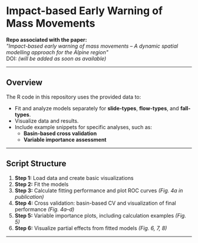 # Impact-based Early Warning of Mass Movements

**Repo associated with the paper:**  
*"Impact-based early warning of mass movements – A dynamic spatial modelling approach for the Alpine region"*  
DOI: *(will be added as soon as available)*

---

## Overview

The R code in this repository uses the provided data to:

- Fit and analyze models separately for **slide-types**, **flow-types**, and **fall-types**.  
- Visualize data and results.  
- Include example snippets for specific analyses, such as:
  - **Basin-based cross validation**  
  - **Variable importance assessment**  

---

## Script Structure

1. **Step 1:** Load data and create basic visualizations  
2. **Step 2:** Fit the models  
3. **Step 3:** Calculate fitting performance and plot ROC curves *(Fig. 4a in publication)*  
4. **Step 4:** Cross validation: basin-based CV and visualization of final performance *(Fig. 4a–d)*  
5. **Step 5:** Variable importance plots, including calculation examples *(Fig. 5)*  
6. **Step 6:** Visualize partial effects from fitted models *(Fig. 6, 7, 8)*

---
